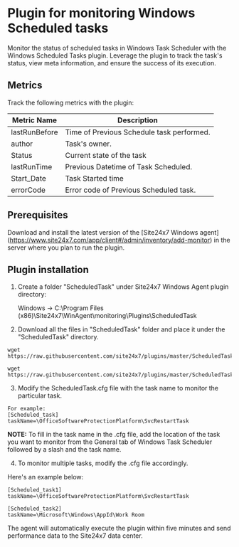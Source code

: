 # Plugin for monitoring Windows Scheduled tasks

Monitor the status of scheduled tasks in Windows Task Scheduler with the Windows Scheduled Tasks plugin. Leverage the plugin to track the task's status, view meta information, and ensure the success of its execution.

## Metrics
Track the following metrics with the plugin:

| Metric Name   | Description                                       |
| ------------- | ------------------------------------------------- |
| lastRunBefore |  Time of Previous Schedule task performed.        |
| author        |  Task's owner.                                    |
| Status        |  Current state of the task                        |
| lastRunTime   |  Previous Datetime of Task Scheduled.             |
| Start_Date    |  Task Started time                                |
| errorCode     |  Error code of Previous Scheduled task.           |

## **Prerequisites**

Download and install the latest version of the [Site24x7 Windows agent] (https://www.site24x7.com/app/client#/admin/inventory/add-monitor) in the server where you plan to run the plugin.

## **Plugin installation**

1. Create a folder "ScheduledTask" under Site24x7 Windows Agent plugin directory:

    Windows          ->   C:\Program Files (x86)\Site24x7\WinAgent\monitoring\Plugins\ScheduledTask

2. Download all the files in "ScheduledTask" folder and place it under the "ScheduledTask" directory.

```
wget https://raw.githubusercontent.com/site24x7/plugins/master/ScheduledTask/ScheduledTask.ps1

wget https://raw.githubusercontent.com/site24x7/plugins/master/ScheduledTask/ScheduledTask.cfg
```

3. Modify the ScheduledTask.cfg file with the task name to monitor the particular task.

```
For example:
[Scheduled_task]
taskName=\OfficeSoftwareProtectionPlatform\SvcRestartTask
```

  **NOTE:**
  To fill in the task name in the .cfg file, add the location of the task you want to monitor from the General tab of Windows Task Scheduler followed by    a slash and the task name.


4. To monitor multiple tasks, modify the .cfg file accordingly. 

Here's an example below:

```
[Scheduled_task1]
taskName=\OfficeSoftwareProtectionPlatform\SvcRestartTask

[Scheduled_task2]
taskName=\Microsoft\Windows\AppId\Work Room
```

The agent will automatically execute the plugin within five minutes and send performance data to the Site24x7 data center.

